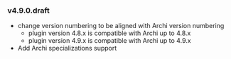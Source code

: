 ### v4.9.0.draft
* change version numbering to be aligned with Archi version numbering
  * plugin version 4.8.x is compatible with Archi up to 4.8.x
  * plugin version 4.9.x is compatible with Archi up to 4.9.x
* Add Archi specializations support
